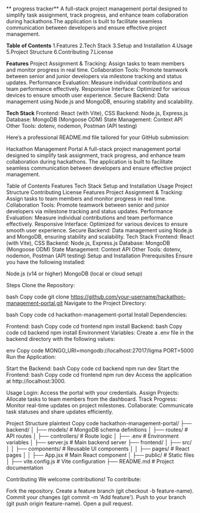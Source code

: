 ** progress tracker**
A full-stack project management portal designed to simplify task assignment, track progress, and enhance team collaboration during hackathons.The application is built to facilitate seamless communication between developers and ensure effective project management.

**Table of Contents**
1.Features
2.Tech Stack
3.Setup and Installation
4.Usage
5.Project Structure
6.Contributing
7.License

**Features**
Project Assignment & Tracking: Assign tasks to team members and monitor progress in real time.
Collaboration Tools: Promote teamwork between senior and junior developers via milestone tracking and status updates.
Performance Evaluation: Measure individual contributions and team performance effectively.
Responsive Interface: Optimized for various devices to ensure smooth user experience.
Secure Backend: Data management using Node.js and MongoDB, ensuring stability and scalability.

**Tech Stack**
Frontend: React (with Vite), CSS
Backend: Node.js, Express.js
Database: MongoDB (Mongoose ODM)
State Management: Context API
Other Tools: dotenv, nodemon, Postman (API testing)


Here’s a professional README.md file tailored for your GitHub submission:

Hackathon Management Portal
A full-stack project management portal designed to simplify task assignment, track progress, and enhance team collaboration during hackathons. The application is built to facilitate seamless communication between developers and ensure effective project management.

Table of Contents
Features
Tech Stack
Setup and Installation
Usage
Project Structure
Contributing
License
Features
Project Assignment & Tracking: Assign tasks to team members and monitor progress in real time.
Collaboration Tools: Promote teamwork between senior and junior developers via milestone tracking and status updates.
Performance Evaluation: Measure individual contributions and team performance effectively.
Responsive Interface: Optimized for various devices to ensure smooth user experience.
Secure Backend: Data management using Node.js and MongoDB, ensuring stability and scalability.
Tech Stack
Frontend: React (with Vite), CSS
Backend: Node.js, Express.js
Database: MongoDB (Mongoose ODM)
State Management: Context API
Other Tools: dotenv, nodemon, Postman (API testing)
Setup and Installation
Prerequisites
Ensure you have the following installed:

Node.js (v14 or higher)
MongoDB (local or cloud setup)

Steps
Clone the Repository:

bash
Copy code
git clone https://github.com/your-username/hackathon-management-portal.git
Navigate to the Project Directory:

bash
Copy code
cd hackathon-management-portal
Install Dependencies:

Frontend:
bash
Copy code
cd frontend
npm install
Backend:
bash
Copy code
cd backend
npm install
Environment Variables: Create a .env file in the backend directory with the following values:

env
Copy code
MONGO_URI=mongodb://localhost:27017/ligma
PORT=5000
Run the Application:

Start the Backend:
bash
Copy code
cd backend
npm run dev
Start the Frontend:
bash
Copy code
cd frontend
npm run dev
Access the application at http://localhost:3000.

Usage
Login: Access the portal with your credentials.
Assign Projects: Allocate tasks to team members from the dashboard.
Track Progress: Monitor real-time updates on project milestones.
Collaborate: Communicate task statuses and share updates efficiently.

Project Structure
plaintext
Copy code
hackathon-management-portal/
├── backend/
│   ├── models/         # MongoDB schema definitions
│   ├── routes/         # API routes
│   ├── controllers/    # Route logic
│   ├── .env            # Environment variables
│   ├── server.js       # Main backend server
├── frontend/
│   ├── src/
│   │   ├── components/ # Reusable UI components
│   │   ├── pages/      # React pages
│   │   ├── App.jsx     # Main React component
│   ├── public/         # Static files
│   ├── vite.config.js  # Vite configuration
├── README.md           # Project documentation

Contributing
We welcome contributions! To contribute:

Fork the repository.
Create a feature branch (git checkout -b feature-name).
Commit your changes (git commit -m 'Add feature').
Push to your branch (git push origin feature-name).
Open a pull request.

